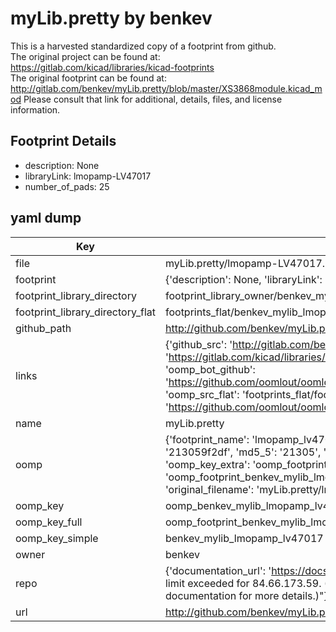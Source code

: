 # myLib.pretty by benkev  
This is a harvested standardized copy of a footprint from github.  
The original project can be found at:  
https://gitlab.com/kicad/libraries/kicad-footprints  
The original footprint can be found at:
http://gitlab.com/benkev/myLib.pretty/blob/master/XS3868module.kicad_mod
Please consult that link for additional, details, files, and license information.  
## Footprint Details
* description: None  
* libraryLink: lmopamp-LV47017  
* number_of_pads: 25  
## yaml dump  
| Key | Value |  
| --- | --- |  
| file | myLib.pretty/lmopamp-LV47017.kicad_mod |  
| footprint | {'description': None, 'libraryLink': 'lmopamp-LV47017', 'number_of_pads': 25} |  
| footprint_library_directory | footprint_library_owner/benkev_myLib.pretty |  
| footprint_library_directory_flat | footprints_flat/benkev_mylib_lmopamp_lv47017/working |  
| github_path | http://github.com/benkev/myLib.pretty/blob/master/lmopamp-LV47017.kicad_mod |  
| links | {'github_src': 'http://gitlab.com/benkev/myLib.pretty/blob/master/XS3868module.kicad_mod', 'github_src_repo': 'https://gitlab.com/kicad/libraries/kicad-footprints', 'oomp_bot': 'footprints/benkev_mylib_lmopamp_lv47017/working', 'oomp_bot_github': 'https://github.com/oomlout/oomlout_oomp_footprint_bot/tree/main/footprints/benkev_mylib_lmopamp_lv47017/working', 'oomp_src_flat': 'footprints_flat/footprints_flat/benkev_mylib_lmopamp_lv47017/working', 'oomp_src_flat_github': 'https://github.com/oomlout/oomlout_oomp_footprint_src/tree/main/footprints_flat/benkev_mylib_lmopamp_lv47017/working'} |  
| name | myLib.pretty |  
| oomp | {'footprint_name': 'lmopamp_lv47017', 'library_name': 'mylib', 'md5': '213059f2df8357ad84dcf4f261375857', 'md5_10': '213059f2df', 'md5_5': '21305', 'md5_6': '213059', 'oomp_key': 'oomp_benkev_mylib_lmopamp_lv47017', 'oomp_key_extra': 'oomp_footprint_benkev_mylib_lmopamp_lv47017', 'oomp_key_full': 'oomp_footprint_benkev_mylib_lmopamp_lv47017_213059', 'oomp_key_simple': 'benkev_mylib_lmopamp_lv47017', 'original_filename': 'myLib.pretty/lmopamp-LV47017.kicad_mod', 'owner_name': 'benkev'} |  
| oomp_key | oomp_benkev_mylib_lmopamp_lv47017 |  
| oomp_key_full | oomp_footprint_benkev_mylib_lmopamp_lv47017 |  
| oomp_key_simple | benkev_mylib_lmopamp_lv47017 |  
| owner | benkev |  
| repo | {'documentation_url': 'https://docs.github.com/rest/overview/resources-in-the-rest-api#rate-limiting', 'message': "API rate limit exceeded for 84.66.173.59. (But here's the good news: Authenticated requests get a higher rate limit. Check out the documentation for more details.)"} |  
| url | http://github.com/benkev/myLib.pretty |  

